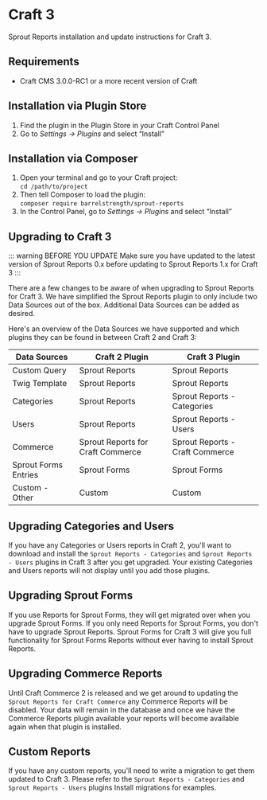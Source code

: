 # Craft 3

Sprout Reports installation and update instructions for Craft 3.

## Requirements

* Craft CMS 3.0.0-RC1 or a more recent version of Craft

## Installation via Plugin Store

1. Find the plugin in the Plugin Store in your Craft Control Panel 
2. Go to _Settings → Plugins_ and select “Install”

## Installation via Composer 

1. Open your terminal and go to your Craft project:<br>`cd /path/to/project`
2. Then tell Composer to load the plugin:<br>`composer require barrelstrength/sprout-reports`
3. In the Control Panel, go to _Settings → Plugins_ and select “Install”

## Upgrading to Craft 3

::: warning BEFORE YOU UPDATE
Make sure you have updated to the latest version of Sprout Reports 0.x before updating to Sprout Reports 1.x for Craft 3
:::

There are a few changes to be aware of when upgrading to Sprout Reports for Craft 3. We have simplified the Sprout Reports plugin to only include two Data Sources out of the box. Additional Data Sources can be added as desired.

Here's an overview of the Data Sources we have supported and which plugins they can be found in between Craft 2 and Craft 3:

Data Sources    | Craft 2 Plugin        | Craft 3 Plugin
----------------|----------------|----------------------------------
Custom Query    | Sprout Reports   | Sprout Reports      
Twig Template   | Sprout Reports   | Sprout Reports
Categories      | Sprout Reports   | Sprout Reports - Categories
Users           | Sprout Reports   | Sprout Reports - Users
Commerce        | Sprout Reports for Craft Commerce | Sprout Reports - Craft Commerce
Sprout Forms Entries | Sprout Forms | Sprout Forms
Custom - Other  | Custom           |  Custom

## Upgrading Categories and Users

If you have any Categories or Users reports in Craft 2, you'll want to download and install the `Sprout Reports - Categories` and `Sprout Reports - Users` plugins in Craft 3 after you get upgraded. Your existing Categories and Users reports will not display until you add those plugins.

## Upgrading Sprout Forms

If you use Reports for Sprout Forms, they will get migrated over when you upgrade Sprout Forms. If you only need Reports for Sprout Forms, you don't have to upgrade Sprout Reports. Sprout Forms for Craft 3 will give you full functionality for Sprout Forms Reports without ever having to install Sprout Reports.

## Upgrading Commerce Reports

Until Craft Commerce 2 is released and we get around to updating the `Sprout Reports for Craft Commerce` any Commerce Reports will be disabled. Your data will remain in the database and once we have the Commerce Reports plugin available your reports will become available again when that plugin is installed.

## Custom Reports

If you have any custom reports, you'll need to write a migration to get them updated to Craft 3. Please refer to the `Sprout Reports - Categories` and `Sprout Reports - Users` plugins Install migrations for examples.